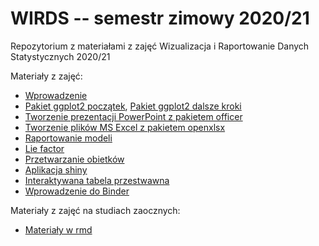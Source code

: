 # WIRDS -- semestr zimowy 2020/21

Repozytorium z materiałami z zajęć Wizualizacja i Raportowanie Danych Statystycznych 2020/21

Materiały z zajęć:

+ [Wprowadzenie](notebooks/0-poczatek.Rmd)
+ [Pakiet ggplot2 początek](notebooks/1-ggplot2-intro.Rmd), [Pakiet ggplot2 dalsze kroki](notebooks/2-ggplot-next-steps.Rmd)
+ [Tworzenie prezentacji PowerPoint z pakietem officer](notebooks/3-officer.Rmd)
+ [Tworzenie plików MS Excel z pakietem openxlsx](notebooks/4-openxlsx.Rmd)
+ [Raportowanie modeli](notebooks/5-raportowanie-modeli.Rmd)
+ [Lie factor](notebooks/6-lie-factor.Rmd)
+ [Przetwarzanie obietków](notebooks/7-przetwarzanie-obiektow.Rmd)
+ [Aplikacja shiny](shiny/)
+ [Interaktywana tabela przestwawna](notebooks/8-pivot.Rmd)
+ [Wprowadzenie do Binder](https://mybinder.org/)

Materiały z zajęć na studiach zaocznych:

+ [Materiały w rmd](notebooks-zaoczni/)